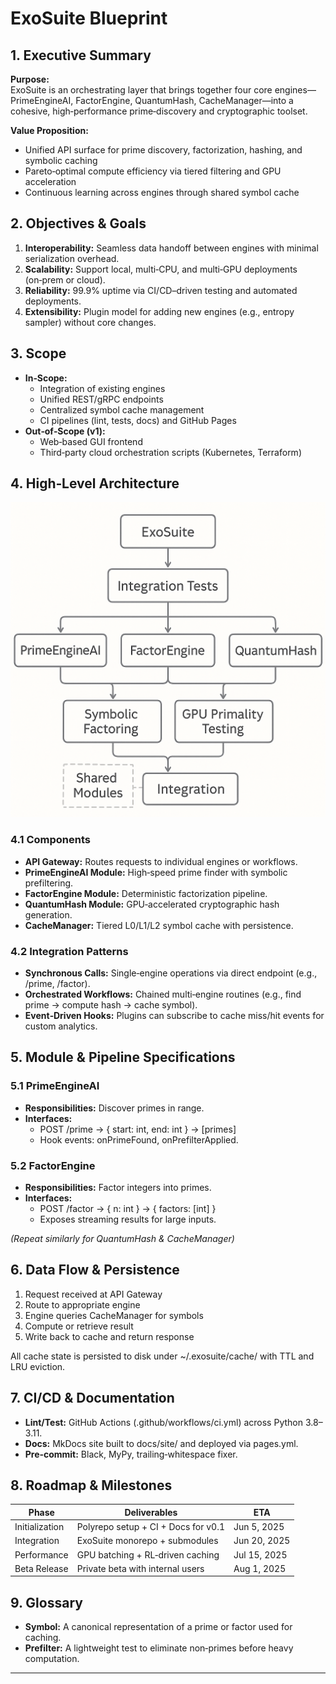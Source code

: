 ﻿# ExoSuite Blueprint

## 1. Executive Summary
**Purpose:**  
ExoSuite is an orchestrating layer that brings together four core engines—PrimeEngineAI, FactorEngine, QuantumHash, CacheManager—into a cohesive, high‑performance prime‑discovery and cryptographic toolset.

**Value Proposition:**  
- Unified API surface for prime discovery, factorization, hashing, and symbolic caching  
- Pareto‑optimal compute efficiency via tiered filtering and GPU acceleration  
- Continuous learning across engines through shared symbol cache  

## 2. Objectives & Goals
1. **Interoperability:** Seamless data handoff between engines with minimal serialization overhead.  
2. **Scalability:** Support local, multi‑CPU, and multi‑GPU deployments (on‑prem or cloud).  
3. **Reliability:** 99.9% uptime via CI/CD–driven testing and automated deployments.  
4. **Extensibility:** Plugin model for adding new engines (e.g., entropy sampler) without core changes.  

## 3. Scope
- **In‑Scope:**  
  - Integration of existing engines  
  - Unified REST/gRPC endpoints  
  - Centralized symbol cache management  
  - CI pipelines (lint, tests, docs) and GitHub Pages  
- **Out‑of‑Scope (v1):**  
  - Web‑based GUI frontend  
  - Third‑party cloud orchestration scripts (Kubernetes, Terraform)  

## 4. High‑Level Architecture

![ExoSuite Architecture](exosuite_architecture.png)

### 4.1 Components
- **API Gateway:** Routes requests to individual engines or workflows.  
- **PrimeEngineAI Module:** High‑speed prime finder with symbolic prefiltering.  
- **FactorEngine Module:** Deterministic factorization pipeline.  
- **QuantumHash Module:** GPU‑accelerated cryptographic hash generation.  
- **CacheManager:** Tiered L0/L1/L2 symbol cache with persistence.  

### 4.2 Integration Patterns
- **Synchronous Calls:** Single‑engine operations via direct endpoint (e.g., /prime, /factor).  
- **Orchestrated Workflows:** Chained multi‑engine routines (e.g., find prime → compute hash → cache symbol).  
- **Event‑Driven Hooks:** Plugins can subscribe to cache miss/hit events for custom analytics.  

## 5. Module & Pipeline Specifications

### 5.1 PrimeEngineAI
- **Responsibilities:** Discover primes in range.  
- **Interfaces:**  
  - POST /prime → { start: int, end: int } → [primes]  
  - Hook events: onPrimeFound, onPrefilterApplied.

### 5.2 FactorEngine
- **Responsibilities:** Factor integers into primes.  
- **Interfaces:**  
  - POST /factor → { n: int } → { factors: [int] }  
  - Exposes streaming results for large inputs.

*(Repeat similarly for QuantumHash & CacheManager)*

## 6. Data Flow & Persistence
1. Request received at API Gateway  
2. Route to appropriate engine  
3. Engine queries CacheManager for symbols  
4. Compute or retrieve result  
5. Write back to cache and return response  

All cache state is persisted to disk under ~/.exosuite/cache/ with TTL and LRU eviction.

## 7. CI/CD & Documentation
- **Lint/Test:** GitHub Actions (.github/workflows/ci.yml) across Python 3.8–3.11.  
- **Docs:** MkDocs site built to docs/site/ and deployed via pages.yml.  
- **Pre‑commit:** Black, MyPy, trailing‑whitespace fixer.

## 8. Roadmap & Milestones
| Phase         | Deliverables                           | ETA        |
| ------------- | -------------------------------------- | ---------- |
| Initialization| Polyrepo setup + CI + Docs for v0.1    | Jun 5, 2025 |
| Integration   | ExoSuite monorepo + submodules         | Jun 20, 2025|
| Performance   | GPU batching + RL‑driven caching       | Jul 15, 2025|
| Beta Release  | Private beta with internal users       | Aug 1, 2025 |

## 9. Glossary
- **Symbol:** A canonical representation of a prime or factor used for caching.  
- **Prefilter:** A lightweight test to eliminate non‑primes before heavy computation.  

---
